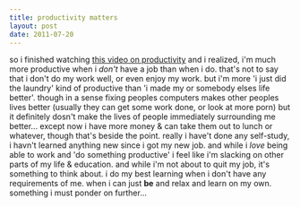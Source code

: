 ```yaml
---
title: productivity matters
layout: post
date: 2011-07-20
---
```


so i finished watching [this video on productivity](http://vimeo.com/16227360 "Jane McGonigal - On Productivity") and i realized, i'm much more productive when i *don't* have a job than when i do.  that's not to say that i don't do my work well, or even enjoy my work.  but i'm more 'i just did the laundry' kind of productive than 'i made my or somebody elses life better'.  though in a sense fixing peoples computers makes other peoples lives better (usually they can get some work done, or look at more porn) but it definitely dosn't make the lives of people immediately surrounding me better... except now i have more money & can take them out to lunch or whatever, though that's beside the point.  really i have't done any self-study, i havn't learned anything new since i got my new job.  and while i *love* being able to work and 'do something productive' i feel like i'm slacking on other parts of my life & education.  and while i'm not about to quit my job, it's something to think about.  i do my best learning when i don't have any requirements of me.  when i can just __be__ and relax and learn on my own.  something i must ponder on further...